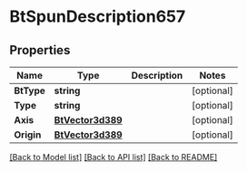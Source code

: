 # BtSpunDescription657

## Properties

Name | Type | Description | Notes
------------ | ------------- | ------------- | -------------
**BtType** | **string** |  | [optional] 
**Type** | **string** |  | [optional] 
**Axis** | [**BtVector3d389**](BTVector3d-389.md) |  | [optional] 
**Origin** | [**BtVector3d389**](BTVector3d-389.md) |  | [optional] 

[[Back to Model list]](../README.md#documentation-for-models) [[Back to API list]](../README.md#documentation-for-api-endpoints) [[Back to README]](../README.md)



